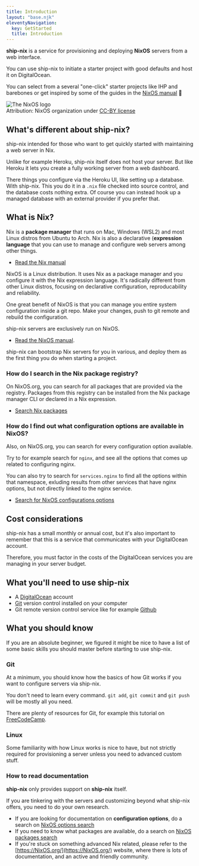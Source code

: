 ```yaml
---
title: Introduction
layout: "base.njk"
eleventyNavigation:
  key: GetStarted
  title: Introduction
---
```


**ship-nix** is a service for provisioning and deploying **NixOS** servers from a web interface.

You can use ship-nix to initiate a starter project with good defaults and host it on DigitalOcean.

You can select from a several "one-click" starter projects like IHP and barebones or get inspired by some of the guides in the [NixOS manual](https://NixOS.org/manual/NixOS/stable/) 🤩

<img class="w-48 h-48" alt="The NixOS logo" src="/images/nix-snowflake.svg"/>
<div class="text-sm">Attribution: NixOS organization under <a href="https://github.com/NixOS/NixOS-artwork/tree/master/logo">CC-BY license</a></div>

## What's different about ship-nix?

ship-nix intended for those who want to get quickly started with maintaining a web server in Nix.

Unlike for example Heroku, ship-nix itself does not host your server. But like Heroku it lets you create a fully working server from a web dashboard.

There things you configure via the Heroku UI, like setting up a database. With ship-nix. This you do it in a `.nix` file checked into source control, and the database costs nothing extra. Of course you can instead hook up a managed database with an external provider if you prefer that.

## What is Nix?

Nix is a **package manager** that runs on Mac, Windows (WSL2) and most Linux distros from Ubuntu to Arch. Nix is also a declarative (**expression language** that you can use to manage and configure web servers among other things.

- [Read the Nix manual](https://NixOS.org/manual/nix/stable/)

NixOS is a Linux distribution. It uses Nix as a package manager and you configure it with the Nix expression language. It's radically different from other Linux distros, focusing on declarative configuration, reproducability and reliability.

One great benefit of NixOS is that you can manage you entire system configuration inside a git repo. Make your changes, push to git remote and rebuild the configuration.

ship-nix servers are exclusively run on NixOS.

- [Read the NixOS manual](https://NixOS.org/manual/NixOS/stable/).

ship-nix can bootstrap Nix servers for you in various, and deploy them as the first thing you do when starting a project.

### How do I search in the Nix package registry?

On NixOS.org, you can search for all packages that are provided via the registry. Packages from this registry can be installed from the Nix package manager CLI or declared in a Nix expression.

- [Search Nix packages](https://search.NixOS.org/packages)

### How do I find out what configuration options are available in NixOS?

Also, on NixOS.org, you can search for every configuration option available.

Try to for example search for `nginx`, and see all the options that comes up related to configuring nginx.

You can also try to search for `services.nginx` to find all the options within that namespace, exluding results from other services that have nginx options, but not directly linked to the nginx service.

- [Search for NixOS configurations options](https://search.NixOS.org/options?)

## Cost considerations

ship-nix has a small monthly or annual cost, but it's also important to remember that this is a service that communicates with your DigitalOcean account.

Therefore, you must factor in the costs of the DigitalOcean services you are managing in your server budget.

## What you'll need to use ship-nix

- A [DigitalOcean](https://m.do.co/c/d475371ec0e6) account
- [Git](https://git-scm.com/) version control installed on your computer
- Git remote version control service like for example [Github](https://github.com)

## What you should know

If you are an absolute beginner, we figured it might be nice to have a list of some basic skills you should master before starting to use ship-nix.

### Git

At a minimum, you should know how the basics of how Git works if you want to configure servers via ship-nix.

You don't need to learn every command. `git add`, `git commit` and `git push` will be mostly all you need.

There are plenty of resources for Git, for example this tutorial on [FreeCodeCamp](https://www.freecodecamp.org/news/learn-the-basics-of-git-in-under-10-minutes-da548267cc91/).

### Linux

Some familiarity with how Linux works is nice to have, but not strictly required for provisioning a server unless you need to advanced custom stuff.

### How to read documentation

**ship-nix** only provides support on **ship-nix** itself.

If you are tinkering with the servers and customizing beyond what ship-nix offers, you need to do your own research.

- If you are looking for documentation on **configuration options**, do a search on [NixOS options search](https://search.NixOS.org/options?)
- If you need to know what packages are available, do a search on [NixOS packages search](https://search.NixOS.org/packages?)
- If you're stuck on something advanced Nix related, please refer to the [https://NixOS.org/](https://NixOS.org/) website, where there is lots of documentation, and an active and friendly community.
